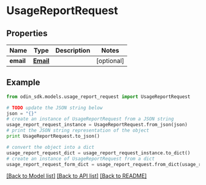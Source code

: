 # UsageReportRequest


## Properties

Name | Type | Description | Notes
------------ | ------------- | ------------- | -------------
**email** | [**Email**](Email.md) |  | [optional] 

## Example

```python
from odin_sdk.models.usage_report_request import UsageReportRequest

# TODO update the JSON string below
json = "{}"
# create an instance of UsageReportRequest from a JSON string
usage_report_request_instance = UsageReportRequest.from_json(json)
# print the JSON string representation of the object
print UsageReportRequest.to_json()

# convert the object into a dict
usage_report_request_dict = usage_report_request_instance.to_dict()
# create an instance of UsageReportRequest from a dict
usage_report_request_form_dict = usage_report_request.from_dict(usage_report_request_dict)
```
[[Back to Model list]](../README.md#documentation-for-models) [[Back to API list]](../README.md#documentation-for-api-endpoints) [[Back to README]](../README.md)


